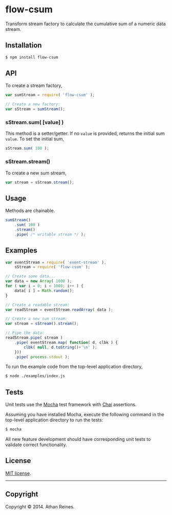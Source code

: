 flow-csum
=========

Transform stream factory to calculate the cumulative sum of a numeric data stream.


## Installation

``` bash
$ npm install flow-csum
```

## API

To create a stream factory,

``` javascript
var sumStream = require( 'flow-csum' );

// Create a new factory:
var sStream = sumStream();
```

### sStream.sum( [value] )

This method is a setter/getter. If no `value` is provided, returns the initial sum `value`. To set the initial sum,

``` javascript
sStream.sum( 100 );
```

### sStream.stream()

To create a new sum stream,

``` javascript
var stream = sStream.stream();
```


## Usage

Methods are chainable.

``` javascript
sumStream()
	.sum( 100 )
	.stream()
	.pipe( /* writable stream */ );
```


## Examples

``` javascript
var eventStream = require( 'event-stream' ),
	sStream = require( 'flow-csum' );

// Create some data...
var data = new Array( 1000 );
for ( var i = 0; i < 1000; i++ ) {
	data[ i ] = Math.random();
}

// Create a readable stream:
var readStream = eventStream.readArray( data );

// Create a new sum stream:
var stream = sStream().stream();

// Pipe the data:
readStream.pipe( stream )
	.pipe( eventStream.map( function( d, clbk ) {
		clbk( null, d.toString()+'\n' );
	}))
	.pipe( process.stdout );
```

To run the example code from the top-level application directory,

``` bash
$ node ./examples/index.js
```


## Tests

Unit tests use the [Mocha](http://visionmedia.github.io/mocha) test framework with [Chai](http://chaijs.com) assertions.

Assuming you have installed Mocha, execute the following command in the top-level application directory to run the tests:

``` bash
$ mocha
```

All new feature development should have corresponding unit tests to validate correct functionality.


## License

[MIT license](http://opensource.org/licenses/MIT). 


---
## Copyright

Copyright &copy; 2014. Athan Reines.

